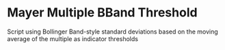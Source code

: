 # Mayer Multiple BBand Threshold
Script using Bollinger Band-style standard deviations based on the moving average of the multiple as indicator thresholds
